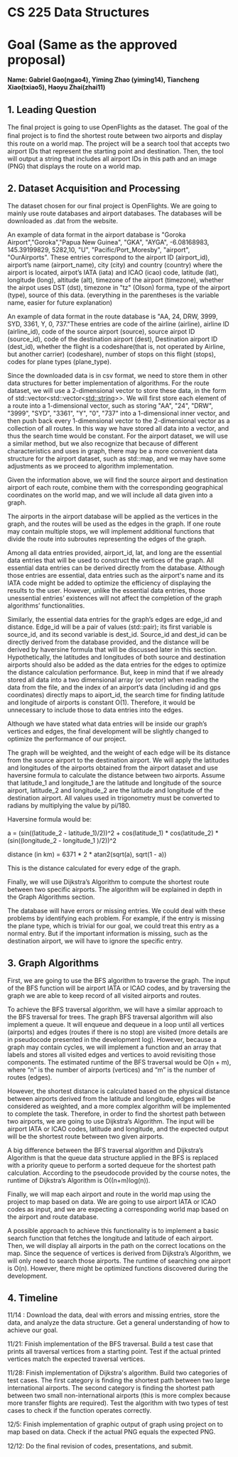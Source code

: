 # **CS 225 Data Structures**

# **Goal** (Same as the approved proposal)

**Name: Gabriel Gao(ngao4), Yiming Zhao (yiming14), Tiancheng Xiao(txiao5), Haoyu Zhai(zhai11)**

## **1. Leading Question**

The ﬁnal project is going to use OpenFlights as the dataset. The goal of the ﬁnal project is to ﬁnd the shortest route between two airports and display this route on a world map. The project will be a search tool that accepts two airport IDs that represent the starting point and destination. Then, the tool will output a string that includes all airport IDs in this path and an image (PNG) that displays the route on a world map.


## **2. Dataset Acquisition and Processing**

The dataset chosen for our final project is OpenFlights. We are going to mainly use route databases and airport databases. The databases will be downloaded as .dat from the website. 

An example of data format in the airport database is "Goroka Airport","Goroka","Papua New Guinea", "GKA", "AYGA", -6.08168983, 145.39199829, 5282,10, "U", "Pacific/Port_Moresby", "airport", "OurAirports". These entries correspond to the airport ID (airport_id), airport’s name (airport_name), city (city) and country (country) where the airport is located, airpot’s IATA (iata) and ICAO (icao) code, latitude (lat), longitude (long), altitude (alt), timezone of the airport (timezone), whether the airpot uses DST (dst), timezone in "tz" (Olson) forma, type of the airport (type), source of this data. (everything in the parentheses is the variable name, easier for future explanation)

An example of data format in the route database is "AA, 24, DRW, 3999, SYD, 3361, Y, 0, 737."These entries are code of the airline (airline), airline ID (airline_id), code of the source airport (source), source airpot ID (source_id), code of the destination airport (dest), Destination airport ID (dest_id), whether the flight is a codeshare(that is, not operated by Airline, but another carrier) (codeshare), number of stops on this flight (stops), codes for plane types (plane_type).  

Since the downloaded data is in csv format, we need to store them in other data structures for better implementation of algorithms. For the route dataset, we will use a 2-dimensional vector to store these data, in the form of std::vector<std::vector<<std::string>>>. We will first store each element of a route into a 1-dimensional vector, such as storing "AA", "24", "DRW", "3999", "SYD", "3361", "Y", "0", "737" into a 1-dimensional inner vector, and then push back every 1-dimensional vector to the 2-dimensional vector as a collection of all routes. In this way we have stored all data into a vector, and thus the search time would be constant. For the airport dataset, we will use a similar method, but we also recognize that because of different characteristics and uses in graph, there may be a more convenient data structure for the airport dataset, such as std::map, and we may have some adjustments as we proceed to algorithm implementation.

Given the information above, we will find the source airport and destination airport of each route, combine them with the corresponding geographical coordinates on the world map, and we will include all data given into a graph.

The airports in the airport database will be applied as the vertices in the graph, and the routes will be used as the edges in the graph. If one route may contain multiple stops, we will implement additional functions that divide the route into subroutes representing the edges of the graph.

Among all data entries provided, airport_id, lat, and long are the essential data entries that will be used to construct the vertices of the graph. All essential data entries can be derived directly from the database. Although those entries are essential, data entries such as the airport's name and its IATA code might be added to optimize the efficiency of displaying the results to the user. However, unlike the essential data entries, those unessential entries’ existences will not affect the completion of the graph algorithms’ functionalities.

Similarly, the essential data entries for the graph’s edges are edge_id and distance. Edge_id will be a pair of values (std::pair); its first variable is source_id, and its second variable is dest_id. Source_id and dest_id can be directly derived from the database provided, and the distance will be derived by haversine formula that will be discussed later in this section. Hypothetically, the latitudes and longitudes of both source and destination airports should also be added as the data entries for the edges to optimize the distance calculation performance. But, keep in mind that if we already stored all data into a two dimensional array (or vector) when reading the data from the file, and the index of an airport’s data (including id and gps coordinates) directly maps to aiport_id, the search time for finding latitude and longitude of airports is constant O(1). Therefore, it would be unnecessary to include those to data entries into the edges.

Although we have stated what data entries will be inside our graph’s vertices and edges, the final development will be slightly changed to optimize the performance of our project.

The graph will be weighted, and the weight of each edge will be its distance from the source airport to the destination airport. We will apply the latitudes and longitudes of the airports obtained from the airport dataset and use haversine formula to calculate the distance between two airports. Assume that latitude_1 and longitude_1 are the latitude and longitude of the source airport, latitude_2 and longitude_2 are the latitude and longitude of the destination airport. All values used in trigonometry must be converted to radians by multiplying the value by pi/180.

Haversine formula would be:

a = (sin((latitude_2 - latitude_1)/2))^2 + cos(latitude_1) * cos(latitude_2) * (sin((longitude_2 - longitude_1 )/2))^2 

distance (in km) = 6371 * 2 * atan2(sqrt(a), sqrt(1 - a)) 

This is the distance calculated for every edge of the graph.

Finally, we will use Dijkstra’s Algorithm to compute the shortest route between two specific airports. The algorithm will be explained in depth in the Graph Algorithms section.

The database will have errors or missing entries. We could deal with these problems by identifying each problem. For example, if the entry is missing the plane type, which is trivial for our goal, we could treat this entry as a normal entry. But if the important information is missing, such as the destination airport, we will have to ignore the specific entry. 

## **3. Graph Algorithms**

First, we are going to use the BFS algorithm to traverse the graph. The input of the BFS function will be airport IATA or ICAO codes, and by traversing the graph we are able to keep record of all visited airports and routes.

To achieve the BFS traversal algorithm, we will have a similar approach to the BFS traversal for trees. The graph BFS traversal algorithm will also implement a queue. It will enqueue and dequeue in a loop until all vertices (airports) and edges (routes if there is no stop) are visited (more details are in pseudocode presented in the development log). However, because a graph may contain cycles, we will implement a function and an array that labels and stores all visited edges and vertices to avoid revisiting those components. The estimated runtime of the BFS traversal would be O(n + m), where “n” is the number of airports (vertices) and “m” is the number of routes (edges). 

However, the shortest distance is calculated based on the physical distance between airports derived from the latitude and longitude, edges will be considered as weighted, and a more complex algorithm will be implemented to complete the task. Therefore, in order to find the shortest path between two airports, we are going to use Dijkstra’s Algorithm. The input will be airport IATA or ICAO codes, latitude and longitude, and the expected output will be the shortest route between two given airports.

A big difference between the BFS traversal algorithm and Dijkstra’s Algorithm is that the queue data structure applied in the BFS is replaced with a priority queue to perform a sorted dequeue for the shortest path calculation. According to the pseudocode provided by the course notes, the runtime of Dijkstra’s Algorithm is O((n+m)log(n)).

Finally, we will map each airport and route in the world map using the project to map based on data. We are going to use airport IATA or ICAO codes as input, and we are expecting a corresponding world map based on the airport and route database.

A possible approach to achieve this functionality is to implement a basic search function that fetches the longitude and latitude of each airport. Then, we will display all airports in the path on the correct locations on the map. Since the sequence of vertices is derived from Dijkstra’s Algorithm, we will only need to search those airports. The runtime of searching one airport is O(n). However, there might be optimized functions discovered during the development.


## **4. Timeline**

11/14 : Download the data, deal with errors and missing entries, store the data, and analyze the data structure. Get a general understanding of how to achieve our goal.

11/21: Finish implementation of the BFS traversal. Build a test case that prints all traversal vertices from a starting point. Test if the actual printed vertices match the expected traversal vertices.

11/28: Finish implementation of Dijkstra's algorithm. Build two categories of test cases. The first category is finding the shortest path between two large international airports. The second category is finding the shortest path between two small non-international airports (this is more complex because more transfer flights are required). Test the algorithm with two types of test cases to check if the function operates correctly.

12/5: Finish implementation of graphic output of graph using project on to map based on data. Check if the actual PNG equals the expected PNG.

12/12: Do the ﬁnal revision of codes, presentations, and submit.

